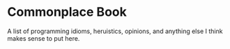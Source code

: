 # Commonplace Book

A list of programming idioms, heruistics, opinions, and anything else I think makes sense to put here.
